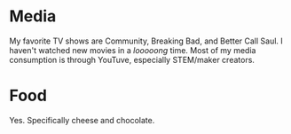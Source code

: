 # Media
My favorite TV shows are Community, Breaking Bad, and Better Call Saul. I haven't watched new movies in a *looooong* time. Most of my media consumption is through YouTuve, especially STEM/maker creators.

# Food
Yes. Specifically cheese and chocolate.